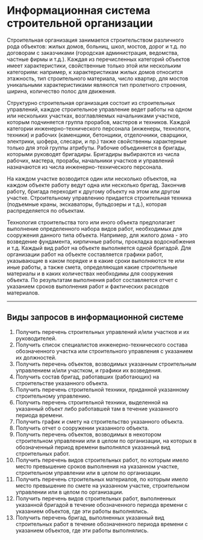 # Информационная система строительной организации

Строительная организация занимается строительством различного рода объектов: жилых домов, больниц, школ, мостов, дорог и т.д. по договорам с заказчиками (городская администрация, ведомства, частные фирмы и т.д.). Каждая из перечисленных категорий объектов имеет характеристики, свойственные только этой или нескольким категориям: например, к характеристикам жилых домов относится этажность, тип строительного материала, число квартир, для мостов уникальными характеристиками являются тип пролетного строения, ширина, количество полос для движения.

Структурно строительная организация состоит из строительных управлений, каждое строительное управление ведет работы на одном или нескольких участках, возглавляемых начальниками участков, которым подчиняется группа прорабов, мастеров и техников. Каждой категории инженерно-технического персонала (инженеры, технологи, техники) и рабочих (каменщики, бетонщики, отделочники, сварщики, электрики, шофера, слесари, и пр.) также свойственны характерные только для этой группы атрибуты. Рабочие объединяется в бригады, которыми руководят бригадиры. Бригадиры выбираются из числа рабочих, мастера, прорабы, начальники участков и управлений назначаются из числа инженерно-технического персонала.

На каждом участке возводится один или несколько объектов, на каждом объекте работу ведут одна или несколько бригад. Закончив работу, бригада переходит к другому объекту на этом или другом участке. Строительному управлению придается строительная техника (подъемные краны, экскаваторы, бульдозеры и т.д.), которая распределяется по объектам.

Технология строительства того или иного объекта предполагает выполнение определенного набора видов работ, необходимых для сооружения данного типа объекта. Например, для жилого дома - это возведение фундамента, кирпичные работы, прокладка водоснабжения и т.д. Каждый вид работ на объекте выполняется одной бригадой. Для организации работ на объекте составляется графики работ, указывающие в каком порядке и в какие сроки выполняются те или иные работы, а также смета, определяющая какие строительные материалы и в каких количествах необходимы для сооружения объекта. По результатам выполнения работ составляется отчет с указанием сроков выполнения работ и фактических расходов материалов.

---

## Виды запросов в информационной системе

1. Получить перечень строительных управлений и/или участков и их руководителей.
2. Получить список специалистов инженерно-технического состава обозначенного участка или строительного управления с указанием их должностей.
3. Получить перечень объектов, возводимых указанным строительным управлением и/или участком, и графики их возведения.
4. Получить состав бригад, работавших (работающих) на строительстве указанного объекта.
5. Получить перечень строительной техники, приданной указанному строительному управлению.
6. Получить перечень строительной техники, выделенной на указанный объект либо работавшей там в течение указанного периода времени.
7. Получить график и смету на строительство указанного объекта.
8. Получить отчет о сооружении указанного объекта.
9. Получить перечень объектов, возводимых в некотором строительном управлении или в целом по организации, на которых в обозначенный период времени выполнялся указанный вид строительных работ.
10. Получить перечень видов строительных работ, по которым имело место превышение сроков выполнения на указанном участке, строительном управлении или в целом по организации.
11. Получить перечень строительных материалов, по которым имело место превышение по смете на указанном участке, строительном управлении или в целом по организации.
12. Получить перечень видов строительных работ, выполненных указанной бригадой в течение обозначенного периода времени с указанием объектов, где эти работы выполнялись.
13. Получить перечень бригад, выполненных указанный вид строительных работ в течение обозначенного периода времени с указанием объектов, где эти работы выполнялись.
